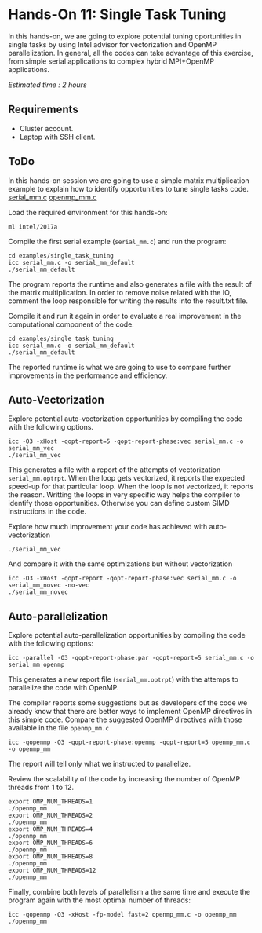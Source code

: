 # Hands-On 11: Single Task Tuning

In this hands-on, we are going to explore potential tuning oportunities in single tasks by using Intel advisor for vectorization and OpenMP parallelization.
In general, all the codes can take advantage of this exercise, from simple serial applications to complex hybrid MPI+OpenMP applications.

*Estimated time : 2 hours*

## Requirements
* Cluster account.
* Laptop with SSH client.

## ToDo

In this hands-on session we are going to use a simple matrix multiplication example to explain how to identify opportunities to tune single tasks code.
[serial_mm.c](examples/single_task_tuning/serial_mm.c)
[openmp_mm.c](examples/single_task_tuning/openmp_mm.c)

Load the required environment for this hands-on:

```
ml intel/2017a
```

Compile the first serial example (```serial_mm.c```) and run the program: 

```
cd examples/single_task_tuning
icc serial_mm.c -o serial_mm_default
./serial_mm_default
```

The program reports the runtime and also generates a file with the result of the matrix multiplication.
In order to remove noise related with the IO, comment the loop responsible for writing the results into the result.txt file.

Compile it and run it again in order to evaluate a real improvement in the computational component of the code.

```
cd examples/single_task_tuning
icc serial_mm.c -o serial_mm_default
./serial_mm_default
```

The reported runtime is what we are going to use to compare further improvements in the performance and efficiency.

## Auto-Vectorization

Explore potential auto-vectorization opportunities by compiling the code with the following options.

```
icc -O3 -xHost -qopt-report=5 -qopt-report-phase:vec serial_mm.c -o serial_mm_vec 
./serial_mm_vec
```

This generates a file with a report of the attempts of vectorization ```serial_mm.optrpt```.
When the loop gets vectorized, it reports the expected speed-up for that particular loop.
When the loop is not vectorized, it reports the reason. Writting the loops in very specific way helps the compiler to identify those opportunities. Otherwise you can define custom SIMD instructions in the code.

Explore how much improvement your code has achieved with auto-vectorization

```
./serial_mm_vec
```

And compare it with the same optimizations but without vectorization

```
icc -O3 -xHost -qopt-report -qopt-report-phase:vec serial_mm.c -o serial_mm_novec -no-vec
./serial_mm_novec
```

## Auto-parallelization 

Explore potential auto-parallelization opportunities by compiling the code with the following options:

```
icc -parallel -O3 -qopt-report-phase:par -qopt-report=5 serial_mm.c -o serial_mm_openmp
```

This generates a new report file (```serial_mm.optrpt```) with the attemps to parallelize the code with OpenMP. 

The compiler reports some suggestions but as developers of the code we already know that there are better ways to implement OpenMP directives in this simple code.
Compare the suggested OpenMP directives with those available in the file ```openmp_mm.c```

```
icc -qopenmp -O3 -qopt-report-phase:openmp -qopt-report=5 openmp_mm.c -o openmp_mm
```

The report will tell only what we instructed to parallelize. 

Review the scalability of the code by increasing the number of OpenMP threads from 1 to 12.
```
export OMP_NUM_THREADS=1
./openmp_mm
export OMP_NUM_THREADS=2
./openmp_mm
export OMP_NUM_THREADS=4
./openmp_mm
export OMP_NUM_THREADS=6
./openmp_mm
export OMP_NUM_THREADS=8
./openmp_mm
export OMP_NUM_THREADS=12
./openmp_mm
```

Finally, combine both levels of parallelism a the same time and execute the program again with the most optimal number of threads:

```
icc -qopenmp -O3 -xHost -fp-model fast=2 openmp_mm.c -o openmp_mm
./openmp_mm
```
